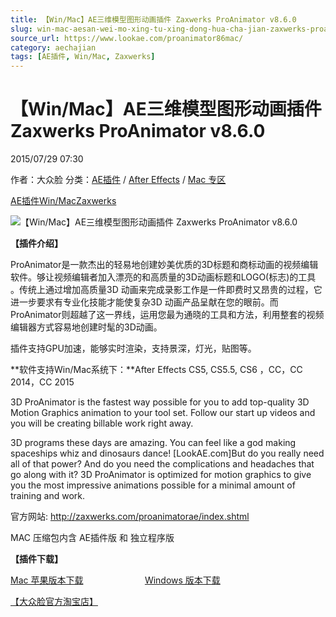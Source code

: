```yaml
---
title: 【Win/Mac】AE三维模型图形动画插件 Zaxwerks ProAnimator v8.6.0
slug: win-mac-aesan-wei-mo-xing-tu-xing-dong-hua-cha-jian-zaxwerks-proanimator-v8-6-0
source_url: https://www.lookae.com/proanimator86mac/
category: aechajian
tags: [AE插件, Win/Mac, Zaxwerks]
---
```

# 【Win/Mac】AE三维模型图形动画插件 Zaxwerks ProAnimator v8.6.0

2015/07/29 07:30

作者：大众脸
分类：[AE插件](https://www.lookae.com/after-effects/aechajian/) / [After Effects](https://www.lookae.com/after-effects/) / [Mac 专区](https://www.lookae.com/mac-osx/)

[AE插件](https://www.lookae.com/tag/ae%e6%8f%92%e4%bb%b6/)[Win/Mac](https://www.lookae.com/tag/winmac/)[Zaxwerks](https://www.lookae.com/tag/zaxwerks/)

![【Win/Mac】AE三维模型图形动画插件 Zaxwerks ProAnimator v8.6.0](https://www.lookae.com/wp-content/uploads/2014/08/ProAnimator8.jpg "【Win/Mac】AE三维模型图形动画插件 Zaxwerks ProAnimator v8.6.0-LookAE.com")

**【插件介绍】**

ProAnimator是一款杰出的轻易地创建妙美优质的3D标题和商标动画的视频编辑软件。够让视频编辑者加入漂亮的和高质量的3D动画标题和LOGO(标志)的工具 。传统上通过增加高质量3D 动画来完成录影工作是一件即费时又昂贵的过程，它进一步要求有专业化技能才能使复杂3D 动画产品呈献在您的眼前。而ProAnimator则超越了这一界线，运用您最为通晓的工具和方法，利用整套的视频编辑器方式容易地创建时髦的3D动画。

插件支持GPU加速，能够实时渲染，支持景深，灯光，贴图等。

**软件支持Win/Mac系统下：**After Effects CS5, CS5.5, CS6 ，CC，CC 2014，CC 2015

3D ProAnimator is the fastest way possible for you to add top-quality 3D Motion Graphics animation to your tool set. Follow our start up videos and you will be creating billable work right away.

3D programs these days are amazing. You can feel like a god making spaceships whiz and dinosaurs dance! [LookAE.com]But do you really need all of that power? And do you need the complications and headaches that go along with it? 3D ProAnimator is optimized for motion graphics to give you the most impressive animations possible for a minimal amount of training and work.

官方网站: http://zaxwerks.com/proanimatorae/index.shtml

MAC 压缩包内含 AE插件版 和 独立程序版

**【插件下载】**

[Mac 苹果版本下载](https://www.400gb.com/file/109161149)                         [Windows 版本下载](https://www.lookae.com/proanimator86/)

[【大众脸官方淘宝店】](https://lookae.taobao.com/)
